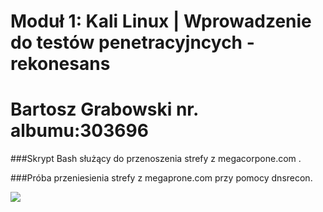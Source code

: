 ﻿# Moduł 1: Kali Linux | Wprowadzenie do testów penetracyjncych - rekonesans # Bartosz Grabowski nr. albumu:303696###Skrypt Bash służący do przenoszenia strefy z megacorpone.com .###Próba przeniesienia strefy z megaprone.com przy pomocy dnsrecon.![](dnsrecon1.jpg)